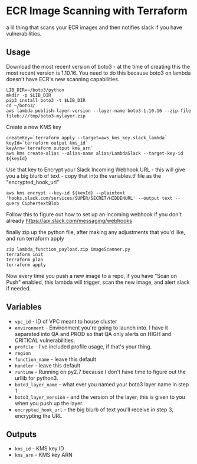 # ECR Image Scanning with Terraform 

a lil thing that scans your ECR images and then notifies slack if you have vulnerabilities. 

## Usage

Download the most recent version of boto3 - at the time of creating this the most recent version is 1.10.16.
You need to do this because boto3 on lambda doesn't have ECR's new scanning capabilities. 
```console
LIB_DIR=~/boto3/python
mkdir -p $LIB_DIR
pip3 install boto3 -t $LIB_DIR
cd ~/boto3/
aws lambda publish-layer-version --layer-name boto3-1.10.16 --zip-file fileb:///tmp/boto3-mylayer.zip
```

Create a new KMS key 
```console
createKey=`terraform apply --target=aws_kms_key.slack_lambda`
keyId=`terraform output kms_id`
keyArn=`terraform output kms_arn`
aws kms create-alias --alias-name alias/LambdaSlack --target-key-id ${keyId}

```

Use that key to Encrypt your Slack Incoming Webhook URL - this will give you a big blurb of text - copy that into the variables.tf file as the "encrypted_hook_url"
```console
aws kms encrypt --key-id ${keyId} --plaintext 'hooks.slack.com/services/SUPER/SECRET/HIDDENURL' --output text --query CiphertextBlob
```
Follow this to figure out how to set up an incoming webhook if you don't already 
https://api.slack.com/messaging/webhooks

finally zip up the python file, after making any adjustments that you'd like, and run terraform apply
```console
zip lambda_function_payload.zip imageScanner.py
terraform init
terraform plan 
terraform apply
```

Now every time you push a new image to a repo, if you have "Scan on Push" enabled, this lambda will trigger, scan the new image, and alert slack if needed. 


## Variables

- `vpc_id` - ID of VPC meant to house cluster
- `environment` - Environment you're going to launch into. I have it separated into QA and PROD so that QA only alerts on HIGH and CRITICAL vulnerabilities.
- `profile` - I've included profile usage, if that's your thing.
- `region` 
- `function_name` - leave this default
- `handler` - leave this default
- `runtime` - Running on py2.7 because I don't have time to figure out the urllib for python3.
- `boto3_layer_name` - what ever you named your boto3 layer name in step 1
- `boto3_layer_version` - and the version of the layer, this is given to you when you push up the layer. 
- `encrypted_hook_url` - the big blurb of text you'll receive in step 3, encrypting the URL

## Outputs

- `kms_id` - KMS key ID
- `kms_arn` - KMS key ARN

